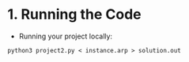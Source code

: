 # 1. Running the Code

- Running your project locally:


```
python3 project2.py < instance.arp > solution.out 
```
